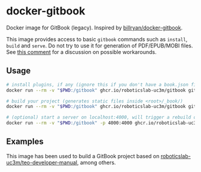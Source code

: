 # docker-gitbook
Docker image for GitBook (legacy). Inspired by [billryan/docker-gitbook](https://github.com/billryan/docker-gitbook).

This image provides access to basic `gitbook` commands such as `install`, `build` and `serve`. Do not try to use it for generation of PDF/EPUB/MOBI files. See [this comment](https://github.com/roboticslab-uc3m/questions-and-answers/issues/91#issuecomment-805120205) for a discussion on possible workarounds.

## Usage

```bash
# install plugins, if any (ignore this if you don't have a book.json file)
docker run --rm -v "$PWD:/gitbook" ghcr.io/roboticslab-uc3m/gitbook gitbook install

# build your project (generates static files inside <root>/_book/)
docker run --rm -v "$PWD:/gitbook" ghcr.io/roboticslab-uc3m/gitbook gitbook build

# (optional) start a server on localhost:4000, will trigger a rebuild on each local change
docker run --rm -v "$PWD:/gitbook" -p 4000:4000 ghcr.io/roboticslab-uc3m/gitbook gitbook serve
```

## Examples

This image has been used to build a GitBook project based on [roboticslab-uc3m/teo-developer-manual](https://github.com/roboticslab-uc3m/teo-developer-manual), among others.
